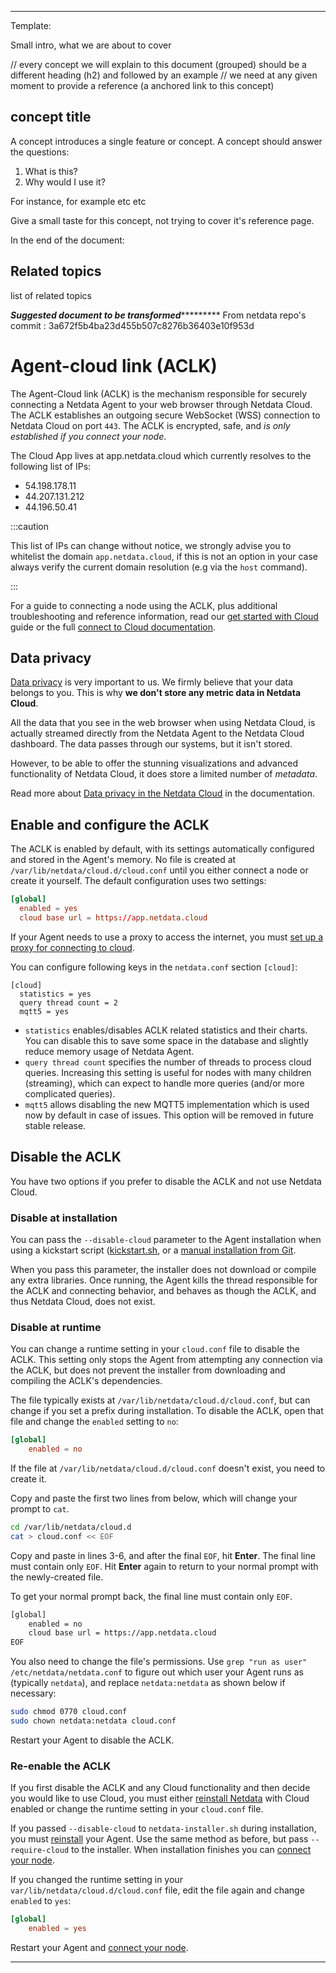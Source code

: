 <!--
Title: "ACLK"
custom_edit_url: "https://github.com/netdata/netdata/blob/master/docs/concepts/netdata-agent/aclk.md"
learn_status: "Published"
learn_topic_type: "Concepts"
learn_rel_path: "netdata-agent"
learn_docs_purpose: "Explain that the ACLK is // a mechanism for secure connection between the Agent and the Hub/Cloud."
-->

**********************************************************************
Template:

Small intro, what we are about to cover

// every concept we will explain to this document (grouped) should be a different heading (h2) and followed by an example
// we need at any given moment to provide a reference (a anchored link to this concept)
## concept title

A concept introduces a single feature or concept. A concept should answer the questions:

1. What is this?
2. Why would I use it?

For instance, for example etc etc

Give a small taste for this concept, not trying to cover it's reference page. 

In the end of the document:

## Related topics

list of related topics

*****************Suggested document to be transformed**************************
From netdata repo's commit : 3a672f5b4ba23d455b507c8276b36403e10f953d<!--
title: "Agent-Cloud link (ACLK)"
description: "The Agent-Cloud link (ACLK) is the mechanism responsible for connecting a Netdata agent to Netdata Cloud."
date: 2020-05-11
custom_edit_url: https://github.com/netdata/netdata/edit/master/aclk/README.md
-->

# Agent-cloud link (ACLK)

The Agent-Cloud link (ACLK) is the mechanism responsible for securely connecting a Netdata Agent to your web browser
through Netdata Cloud. The ACLK establishes an outgoing secure WebSocket (WSS) connection to Netdata Cloud on port
`443`. The ACLK is encrypted, safe, and _is only established if you connect your node_.

The Cloud App lives at app.netdata.cloud which currently resolves to the following list of IPs: 

- 54.198.178.11
- 44.207.131.212
- 44.196.50.41 
 
:::caution

This list of IPs can change without notice, we strongly advise you to whitelist the domain `app.netdata.cloud`, if
this is not an option in your case always verify the current domain resolution (e.g via the `host` command).

:::

For a guide to connecting a node using the ACLK, plus additional troubleshooting and reference information, read our [get
started with Cloud](https://learn.netdata.cloud/docs/cloud/get-started) guide or the full [connect to Cloud
documentation](/claim/README.md).

## Data privacy
[Data privacy](https://netdata.cloud/privacy/) is very important to us. We firmly believe that your data belongs to
you. This is why **we don't store any metric data in Netdata Cloud**.

All the data that you see in the web browser when using Netdata Cloud, is actually streamed directly from the Netdata Agent to the Netdata Cloud dashboard. 
The data passes through our systems, but it isn't stored.

However, to be able to offer the stunning visualizations and advanced functionality of Netdata Cloud, it does store a limited number of _metadata_.

Read more about [Data privacy in the Netdata Cloud](https://learn.netdata.cloud/docs/cloud/data-privacy) in the documentation.


## Enable and configure the ACLK

The ACLK is enabled by default, with its settings automatically configured and stored in the Agent's memory. No file is
created at `/var/lib/netdata/cloud.d/cloud.conf` until you either connect a node or create it yourself. The default
configuration uses two settings:

```conf
[global]
  enabled = yes
  cloud base url = https://app.netdata.cloud
```

If your Agent needs to use a proxy to access the internet, you must [set up a proxy for
connecting to cloud](/claim/README.md#connect-through-a-proxy).

You can configure following keys in the `netdata.conf` section `[cloud]`:
```
[cloud]
  statistics = yes
  query thread count = 2
  mqtt5 = yes
```

- `statistics` enables/disables ACLK related statistics and their charts. You can disable this to save some space in the database and slightly reduce memory usage of Netdata Agent.
- `query thread count` specifies the number of threads to process cloud queries. Increasing this setting is useful for nodes with many children (streaming), which can expect to handle more queries (and/or more complicated queries).
- `mqtt5` allows disabling the new MQTT5 implementation which is used now by default in case of issues. This option will be removed in future stable release.

## Disable the ACLK

You have two options if you prefer to disable the ACLK and not use Netdata Cloud.

### Disable at installation

You can pass the `--disable-cloud` parameter to the Agent installation when using a kickstart script
([kickstart.sh](/packaging/installer/methods/kickstart.md), or a [manual installation from
Git](/packaging/installer/methods/manual.md).

When you pass this parameter, the installer does not download or compile any extra libraries. Once running, the Agent
kills the thread responsible for the ACLK and connecting behavior, and behaves as though the ACLK, and thus Netdata Cloud,
does not exist.

### Disable at runtime

You can change a runtime setting in your `cloud.conf` file to disable the ACLK. This setting only stops the Agent from
attempting any connection via the ACLK, but does not prevent the installer from downloading and compiling the ACLK's
dependencies.

The file typically exists at `/var/lib/netdata/cloud.d/cloud.conf`, but can change if you set a prefix during
installation. To disable the ACLK, open that file and change the `enabled` setting to `no`:

```conf
[global]
    enabled = no
```

If the file at `/var/lib/netdata/cloud.d/cloud.conf` doesn't exist, you need to create it. 

Copy and paste the first two lines from below, which will change your prompt to `cat`.

```bash
cd /var/lib/netdata/cloud.d
cat > cloud.conf << EOF
```

Copy and paste in lines 3-6, and after the final `EOF`, hit **Enter**. The final line must contain only `EOF`. Hit **Enter** again to return to your normal prompt with the newly-created file.

To get your normal prompt back, the final line
must contain only `EOF`.

```bash
[global]
    enabled = no
    cloud base url = https://app.netdata.cloud
EOF
```

You also need to change the file's permissions. Use `grep "run as user" /etc/netdata/netdata.conf` to figure out which
user your Agent runs as (typically `netdata`), and replace `netdata:netdata` as shown below if necessary:

```bash
sudo chmod 0770 cloud.conf
sudo chown netdata:netdata cloud.conf
```

Restart your Agent to disable the ACLK.

### Re-enable the ACLK

If you first disable the ACLK and any Cloud functionality and then decide you would like to use Cloud, you must either
[reinstall Netdata](/packaging/installer/REINSTALL.md) with Cloud enabled or change the runtime setting in your
`cloud.conf` file.

If you passed `--disable-cloud` to `netdata-installer.sh` during installation, you must
[reinstall](/packaging/installer/REINSTALL.md) your Agent. Use the same method as before, but pass `--require-cloud` to
the installer. When installation finishes you can [connect your node](/claim/README.md#how-to-connect-a-node).

If you changed the runtime setting in your `var/lib/netdata/cloud.d/cloud.conf` file, edit the file again and change
`enabled` to `yes`:

```conf
[global]
    enabled = yes
```

Restart your Agent and [connect your node](/claim/README.md#how-to-connect-a-node).


*******************************************************************************
